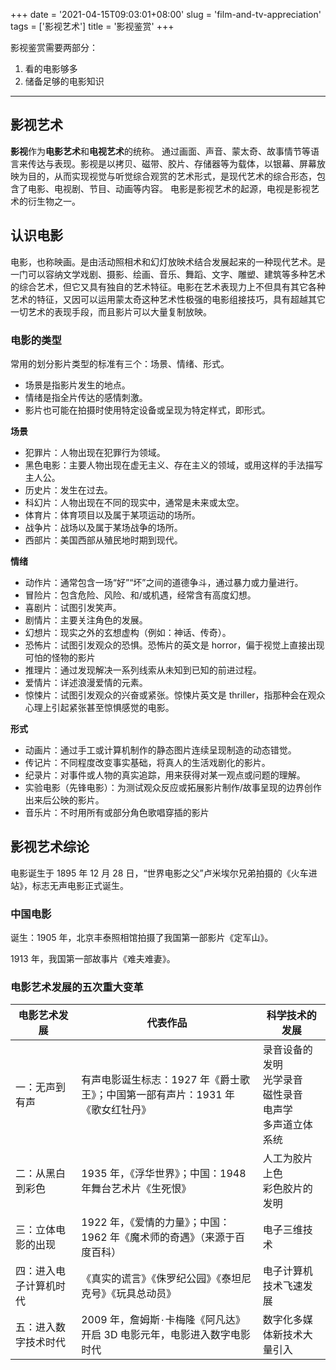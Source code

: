 +++
date = '2021-04-15T09:03:01+08:00'
slug = 'film-and-tv-appreciation'
tags = ['影视艺术']
title = '影视鉴赏'
+++

影视鉴赏需要两部分：

1. 看的电影够多
2. 储备足够的电影知识

---

## 影视艺术

**影视**作为**电影艺术**和**电视艺术**的统称。
通过画面、声音、蒙太奇、故事情节等语言来传达与表现。影视是以拷⻉、磁带、㬵片、存储器等为载体，以银幕、屏幕放映为目的，从而实现视觉与听觉综合观赏的艺术形式，是现代艺术的综合形态，包含了电影、电视剧、节目、动画等内容。
电影是影视艺术的起源，电视是影视艺术的衍生物之一。

## 认识电影

电影，也称映画。是由活动照相术和幻灯放映术结合发展起来的一种现代艺术。是一门可以容纳文学戏剧、摄影、绘画、音乐、舞蹈、文字、雕塑、建筑等多种艺术的综合艺术，但它又具有独自的艺术特征。电影在艺术表现力上不但具有其它各种艺术的特征，又因可以运用蒙太奇这种艺术性极强的电影组接技巧，具有超越其它一切艺术的表现手段，而且影片可以大量复制放映。

### 电影的类型

常用的划分影片类型的标准有三个：场景、情绪、形式。

- 场景是指影片发生的地点。
- 情绪是指全片传达的感情刺激。
- 影片也可能在拍摄时使用特定设备或呈现为特定样式，即形式。

**场景**

- 犯罪片：人物出现在犯罪行为领域。
- 黑色电影：主要人物出现在虚无主义、存在主义的领域，或用这样的手法描写主人公。
- 历史片：发生在过去。
- 科幻片：人物出现在不同的现实中，通常是未来或太空。
- 体育片：体育项目以及属于某项运动的场所。
- 战争片：战场以及属于某场战争的场所。
- ⻄部片：美国⻄部从殖⺠地时期到现代。

**情绪**

- 动作片：通常包含一场“好”“坏”之间的道德争斗，通过暴力或力量进行。
- 冒险片：包含危险、风险、和/或机遇，经常含有高度幻想。
- 喜剧片：试图引发笑声。
- 剧情片：主要关注角色的发展。
- 幻想片：现实之外的玄想虚构（例如：神话、传奇）。
- 恐怖片：试图引发观众的恐惧。恐怖片的英文是 horror，偏于视觉上直接出现可怕的怪物的影片
- 推理片：通过发现解决一系列线索从未知到已知的前进过程。
- 爱情片：详述浪漫爱情的元素。
- 惊悚片：试图引发观众的兴奋或紧张。惊悚片英文是 thriller，指那种会在观众心理上引起紧张甚至惊惧感觉的电影。

**形式**

- 动画片：通过手工或计算机制作的静态图片连续呈现制造的动态错觉。
- 传记片：不同程度改变事实基础，将真人的生活戏剧化的影片。
- 纪录片：对事件或人物的真实追踪，用来获得对某一观点或问题的理解。
- 实验电影（先锋电影）：为测试观众反应或拓展影片制作/故事呈现的边界创作出来后公映的影片。
- 音乐片：不时用所有或部分角色歌唱穿插的影片

## 影视艺术综论

电影诞生于 1895 年 12 月 28 日，“世界电影之父”卢米埃尔兄弟拍摄的《火车进站》，标志无声电影正式诞生。

### 中国电影

诞生：1905 年，北京丰泰照相馆拍摄了我国第一部影片《定军山》。

1913 年，我国第一部故事片《难夫难妻》。

### 电影艺术发展的五次重大变革

| 电影艺术发展           | 代表作品                                                                       | 科学技术的发展                                                     |
| ---------------------- | ------------------------------------------------------------------------------ | ------------------------------------------------------------------ |
| 一：无声到有声         | 有声电影诞生标志：1927 年《爵士歌王》；中国第一部有声片：1931 年《歌女红牡丹》 | 录音设备的发明<br>光学录音<br>磁性录音<br>电声学<br>多声道立体系统 |
| 二：从黑白到彩色       | 1935 年，《浮华世界》；中国：1948 年舞台艺术片《生死恨》                       | 人工为胶片上色<br>彩色胶片的发明                                   |
| 三：立体电影的出现     | 1922 年，《爱情的力量》；中国：1962 年《魔术师的奇遇》（来源于百度百科）       | 电子三维技术                                                       |
| 四：进入电子计算机时代 | 《真实的谎言》《侏罗纪公园》《泰坦尼克号》《玩具总动员》                       | 电子计算机技术飞速发展                                             |
| 五：进入数字技术时代   | 2009 年，詹姆斯۰卡梅隆《阿凡达》开启 3D 电影元年，电影进入数字电影时代         | 数字化多媒体新技术大量引入                                         |
